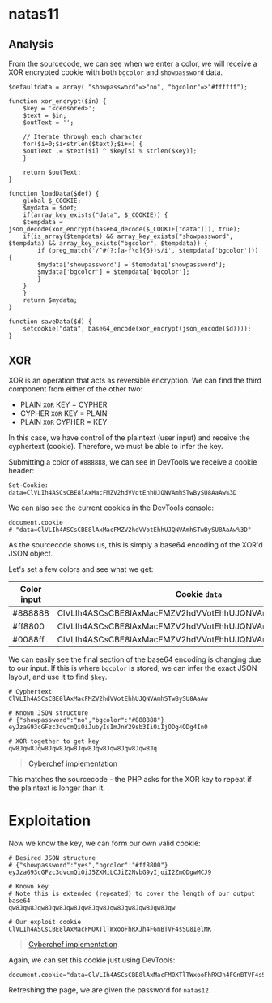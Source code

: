# natas11

## Analysis

From the sourcecode, we can see when we enter a color, we will receive a XOR encrypted cookie with both `bgcolor` and `showpassword` data.
```
$defaultdata = array( "showpassword"=>"no", "bgcolor"=>"#ffffff");

function xor_encrypt($in) {
    $key = '<censored>';
    $text = $in;
    $outText = '';

    // Iterate through each character
    for($i=0;$i<strlen($text);$i++) {
    $outText .= $text[$i] ^ $key[$i % strlen($key)];
    } 

    return $outText;
}

function loadData($def) {
    global $_COOKIE;
    $mydata = $def;
    if(array_key_exists("data", $_COOKIE)) {
    $tempdata = json_decode(xor_encrypt(base64_decode($_COOKIE["data"])), true);
    if(is_array($tempdata) && array_key_exists("showpassword", $tempdata) && array_key_exists("bgcolor", $tempdata)) {
        if (preg_match('/^#(?:[a-f\d]{6})$/i', $tempdata['bgcolor'])) {
        $mydata['showpassword'] = $tempdata['showpassword'];
        $mydata['bgcolor'] = $tempdata['bgcolor'];
        }
    }
    }
    return $mydata;
}

function saveData($d) {
    setcookie("data", base64_encode(xor_encrypt(json_encode($d))));
}
```

## XOR

XOR is an operation that acts as reversible encryption. We can find the third component from either of the other two:

* PLAIN `XOR` KEY = CYPHER
* CYPHER `XOR` KEY = PLAIN
* PLAIN `XOR` CYPHER = KEY

In this case, we have control of the plaintext (user input) and receive the cyphertext (cookie). Therefore, we must be able to infer the key.

Submitting a color of `#888888`, we can see in DevTools we receive a cookie header:
```
Set-Cookie: data=ClVLIh4ASCsCBE8lAxMacFMZV2hdVVotEhhUJQNVAmhSTwBySU8AaAw%3D
```

We can also see the current cookies in the DevTools console:
```
document.cookie
# "data=ClVLIh4ASCsCBE8lAxMacFMZV2hdVVotEhhUJQNVAmhSTwBySU8AaAw%3D"
```

As the sourcecode shows us, this is simply a base64 encoding of the XOR'd JSON object.

Let's set a few colors and see what we get:

|Color input|Cookie `data`|
|-|-|
|#888888|ClVLIh4ASCsCBE8lAxMacFMZV2hdVVotEhhUJQNVAmhS**TwBySU8A**aAw|
|#ff8800|ClVLIh4ASCsCBE8lAxMacFMZV2hdVVotEhhUJQNVAmhS**EV5ySUcI**aAw|
|#0088ff|ClVLIh4ASCsCBE8lAxMacFMZV2hdVVotEhhUJQNVAmhS**RwhySRFe**aAw|

We can easily see the final section of the base64 encoding is changing due to our input. If this is where `bgcolor` is stored, we can infer the exact JSON layout, and use it to find `$key`.

```
# Cyphertext
ClVLIh4ASCsCBE8lAxMacFMZV2hdVVotEhhUJQNVAmhSTwBySU8AaAw

# Known JSON structure
# {"showpassword":"no","bgcolor":"#888888"}
eyJzaG93cGFzc3dvcmQiOiJubyIsImJnY29sb3IiOiIjODg4ODg4In0

# XOR together to get key
qw8Jqw8Jqw8Jqw8Jqw8Jqw8Jqw8Jqw8Jqw8Jqw8Jq
```

> [Cyberchef implementation](https://gchq.github.io/CyberChef/#recipe=%5B%7B%22op%22%3A%22From%20Base64%22%2C%22args%22%3A%5B%22A-Za-z0-9%2B%2F%3D%22%2Ctrue%5D%7D%2C%7B%22op%22%3A%22XOR%22%2C%22args%22%3A%5B%7B%22option%22%3A%22UTF8%22%2C%22string%22%3A%22%7B%5C%22showpassword%5C%22%3A%5C%22no%5C%22%2C%5C%22bgcolor%5C%22%3A%5C%22%23888888%5C%22%7D%22%7D%2C%22Standard%22%2Cfalse%5D%7D%5D&input=Q2xWTEloNEFTQ3NDQkU4bEF4TWFjRk1aVjJoZFZWb3RFaGhVSlFOVkFtaFNUd0J5U1U4QWFBdw)

This matches the sourcecode - the PHP asks for the XOR key to repeat if the plaintext is longer than it.

# Exploitation

Now we know the key, we can form our own valid cookie:
```
# Desired JSON structure
# {"showpassword":"yes","bgcolor":"#ff8800"}
eyJzaG93cGFzc3dvcmQiOiJ5ZXMiLCJiZ2NvbG9yIjoiI2ZmODgwMCJ9

# Known key
# Note this is extended (repeated) to cover the length of our output base64
qw8Jqw8Jqw8Jqw8Jqw8Jqw8Jqw8Jqw8Jqw8Jqw8Jqw8Jqw

# Our exploit cookie
ClVLIh4ASCsCBE8lAxMacFMOXTlTWxooFhRXJh4FGnBTVF4sSU8IelMK
```

> [Cyberchef implementation](https://gchq.github.io/CyberChef/#recipe=%5B%7B%22op%22%3A%22XOR%22%2C%22args%22%3A%5B%7B%22option%22%3A%22UTF8%22%2C%22string%22%3A%22%7B%5C%22showpassword%5C%22%3A%5C%22yes%5C%22%2C%5C%22bgcolor%5C%22%3A%5C%22%23ff8800%5C%22%7D%22%7D%2C%22Standard%22%2Cfalse%5D%7D%2C%7B%22op%22%3A%22To%20Base64%22%2C%22args%22%3A%5B%22A-Za-z0-9%2B%2F%3D%22%5D%7D%5D&input=cXc4SnF3OEpxdzhKcXc4SnF3OEpxdzhKcXc4SnF3OEpxdzhKcXc4SnF3)

Again, we can set this cookie just using DevTools:

```
document.cookie="data=ClVLIh4ASCsCBE8lAxMacFMOXTlTWxooFhRXJh4FGnBTVF4sSU8IelMK%3d"
```

Refreshing the page, we are given the password for `natas12`.